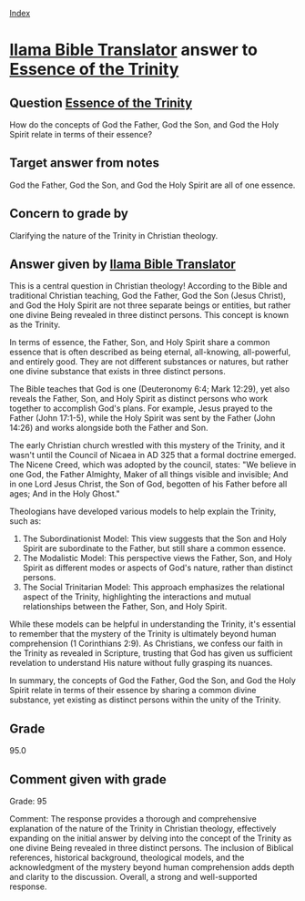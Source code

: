 
[Index](../../index.md)
# [llama Bible Translator](../../answering_models/llama_Bible_Translator.md) answer to [Essence of the Trinity](../../questions/Essence_of_the_Trinity.md)

## Question [Essence of the Trinity](../../questions/Essence_of_the_Trinity.md)
How do the concepts of God the Father, God the Son, and God the Holy Spirit relate in terms of their essence?

## Target answer from notes
God the Father, God the Son, and God the Holy Spirit are all of one essence.

## Concern to grade by
Clarifying the nature of the Trinity in Christian theology.

## Answer given by [llama Bible Translator](../../answering_models/llama_Bible_Translator.md)
This is a central question in Christian theology! According to the Bible and traditional Christian teaching, God the Father, God the Son (Jesus Christ), and God the Holy Spirit are not three separate beings or entities, but rather one divine Being revealed in three distinct persons. This concept is known as the Trinity.

In terms of essence, the Father, Son, and Holy Spirit share a common essence that is often described as being eternal, all-knowing, all-powerful, and entirely good. They are not different substances or natures, but rather one divine substance that exists in three distinct persons.

The Bible teaches that God is one (Deuteronomy 6:4; Mark 12:29), yet also reveals the Father, Son, and Holy Spirit as distinct persons who work together to accomplish God's plans. For example, Jesus prayed to the Father (John 17:1-5), while the Holy Spirit was sent by the Father (John 14:26) and works alongside both the Father and Son.

The early Christian church wrestled with this mystery of the Trinity, and it wasn't until the Council of Nicaea in AD 325 that a formal doctrine emerged. The Nicene Creed, which was adopted by the council, states: "We believe in one God, the Father Almighty, Maker of all things visible and invisible; And in one Lord Jesus Christ, the Son of God, begotten of his Father before all ages; And in the Holy Ghost."

Theologians have developed various models to help explain the Trinity, such as:

1. The Subordinationist Model: This view suggests that the Son and Holy Spirit are subordinate to the Father, but still share a common essence.
2. The Modalistic Model: This perspective views the Father, Son, and Holy Spirit as different modes or aspects of God's nature, rather than distinct persons.
3. The Social Trinitarian Model: This approach emphasizes the relational aspect of the Trinity, highlighting the interactions and mutual relationships between the Father, Son, and Holy Spirit.

While these models can be helpful in understanding the Trinity, it's essential to remember that the mystery of the Trinity is ultimately beyond human comprehension (1 Corinthians 2:9). As Christians, we confess our faith in the Trinity as revealed in Scripture, trusting that God has given us sufficient revelation to understand His nature without fully grasping its nuances.

In summary, the concepts of God the Father, God the Son, and God the Holy Spirit relate in terms of their essence by sharing a common divine substance, yet existing as distinct persons within the unity of the Trinity.

## Grade
95.0

## Comment given with grade
Grade: 95

Comment: The response provides a thorough and comprehensive explanation of the nature of the Trinity in Christian theology, effectively expanding on the initial answer by delving into the concept of the Trinity as one divine Being revealed in three distinct persons. The inclusion of Biblical references, historical background, theological models, and the acknowledgment of the mystery beyond human comprehension adds depth and clarity to the discussion. Overall, a strong and well-supported response.
